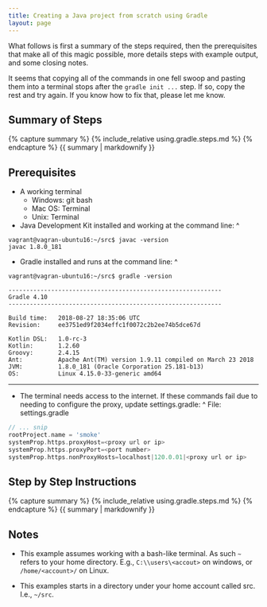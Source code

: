 ```yaml
---
title: Creating a Java project from scratch using Gradle
layout: page
---
```

What follows is first a summary of the steps required, then the prerequisites 
that make all of this magic possible, more details steps with example output,
and some closing notes.

It seems that copying all of the commands in one fell swoop and pasting them
into a terminal stops after the ```gradle init ...``` step. If so, copy the rest
and try again. If you know how to fix that, please let me know.

## Summary of Steps

<div class="show_bash">
	{% capture summary %}
		{% include_relative using.gradle.steps.md %}
	{% endcapture %}
	{{ summary | markdownify }}
</div>

## Prerequisites
* A working terminal
  * Windows: git bash
  * Mac OS: Terminal
  * Unix: Terminal
* Java Development Kit installed and working at the command line:
^
~~~ terminal
vagrant@vagran-ubuntu16:~/src$ javac -version
javac 1.8.0_181
~~~
* Gradle installed and runs at the command line:
^
~~~ terminal
vagrant@vagran-ubuntu16:~/src$ gradle -version

------------------------------------------------------------
Gradle 4.10
------------------------------------------------------------

Build time:   2018-08-27 18:35:06 UTC
Revision:     ee3751ed9f2034effc1f0072c2b2ee74b5dce67d

Kotlin DSL:   1.0-rc-3
Kotlin:       1.2.60
Groovy:       2.4.15
Ant:          Apache Ant(TM) version 1.9.11 compiled on March 23 2018
JVM:          1.8.0_181 (Oracle Corporation 25.181-b13)
OS:           Linux 4.15.0-33-generic amd64
~~~
----

* The terminal needs access to the internet. If these commands fail due to needing to configure the proxy, update settings.gradle:
^
File: settings.gradle
~~~ gradle
// ... snip
rootProject.name = 'smoke'
systemProp.https.proxyHost=<proxy url or ip>
systemProp.https.proxyPort=<port number>
systemProp.https.nonProxyHosts=localhost|120.0.01|<proxy url or ip>
~~~

## Step by Step Instructions

<div class="show_terminal">
	{% capture summary %}
		{% include_relative using.gradle.steps.md %}
	{% endcapture %}
	{{ summary | markdownify }}
</div>

## Notes
* This example assumes working with a bash-like terminal. As such ```~```
refers to your home directory. E.g., ```C:\\users\<accout>``` on windows,
or ```/home/<account>/``` on Linux.

* This examples starts in a directory under your home account called src. I.e., ```~/src```.

